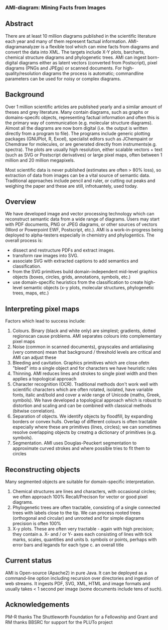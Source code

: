 ### **AMI-diagram: Mining Facts from Images**

## **Abstract**
There are at least 10 million diagrams published in the scientific literature each year and many of them represent factual information. AMI-diagramanalyzer is a flexible tool which can mine facts from diagrams and convert the data into XML. The targets include X-Y plots, barcharts, chemical structure diagrams and phylogenetic trees. AMI can ingest born-digital diagrams either as latent vectors (converted from Postscript), pixel diagrams (PNGs and JPEgs) or scanned documents. For high-quality/resolution diagrams the process is automatic; commandline parameters can be used for noisy or complex diagrams. 

## **Background**
Over 1 million scientific articles are published yearly and a similar amount of theses and grey literature. Many contain diagrams, such as graphs or domains-specifc objects, representing factual information and often this is the primary way of communication (e.g. molecular structure diagrams). Almost all the diagrams are now born digital (i.e. the output is written directly from a program to file). The programs include generic plotting packages (GNUPlot, R, Excel), specialist editors such as JChempaint or Chemdraw for molecules, or are generated directly from instruments(e.g. spectra). The plots are usually high resolution, either scalable vectors + text (such as SVG or Postscript derivatives) or large pixel maps, often between 1 million and 20 million megapixels. 

Most scientific data is never published (estimates are often > 80% loss), so extraction of data from images can be a vital source of semantic data. Traditional approaches include pencil and ruler, or cutting out peaks and weighing the paper and these are still, infrotuantely, used today. 

## Overview
We have developed image and vector processing technology which can reconstruct semantic data from a wide range of diagrams. Users may start with PDF documents, PNG or JPEG diagrams, or other sources of vectors (Word or Powerpoint EWF, Postscript, etc.). AMI is a work-in-progress being deployed to alpha-testers especially in chemistry and phylogentics. The overall process is:

 * dissect and restructure PDFs and extract images.
 * transform raw images into SVG.
 * associate SVG with extracted captions to add semantics and classification. 
 * from the SVG primitives build domain-independent mid-level graphics objects (boxes, circles, grids, annotations, symbols, etc.)
 * use domain-specific heuristics from the classification to create high-level semantic objects (x-y plots, molecular structures, phylogenetic trees, maps, etc.)

## Interpreting pixel maps
Factors which lead to success include:

 1. Colours. Binary (black and white only) are simplest; gradients, dotted regionscan cause problems. AMI separates colours into complementary pixel maps
 2. Noise (common in scanned documents), grayscales and antialiasing (very common) mean that background / threshold levels are critical and AMI can adjust these
 3. Bleeding and cavitation. Graphics primitives which are close ofetn "bleed" into a single object and for characters we have heuristic rules
 4. Thinning. AMI reduces lines and strokes to single pixel width and then applies a topological approach
 5. Character recognition (OCR). Traditional methods don't work well with scientific characters which are often rotated, isolated, have variable fonts, italic and/bold and cover a wide range of Unicode (maths, Greek, symbols). We have developed a topological approach which is robust to distortion and scaling and can be combined with classical methods (bitwise correlation).
 6. Separation of objects. We identify objects by floodfill, by expanding borders or convex hulls. Overlap of different colours is often tractable especially where these are primitives (lines, circles); we can sometimes resolve overlapping objects by creatng a dictionary of primitives (e.g. symbols).
 7. Segmentation. AMI uses Douglas-Peuckert segmentation to approximate curved strokes and where possible tries to fit them to circles

## **Reconstructing objects**
Many segmented objects are suitable for domain-specific interpretation. 
 1.  Chemical structures are lines and characters, with occasional circles; we often approach 100% Recall/Precison for vector or good pixel diagrams. 
 2.  Phylogenetic trees are often tractable, consisting of a single connected trees with labels close to the tip. We can process rooted trees (orthogonal and circular) and unrooted and for simple diagrams precision is often 100%
 3.  X-y plots. These are often very tractable - again with high precision; they contain
  a. X- and / or Y- axes each consisting of lines with tick marks, scales, quantities and units
  b. symbols or points, perhaps with error bars and legands for each type
  c. an overall title

## **Current status**
AMI is Open-source (Apache2) in pure Java. It can be deployed as a command-line option including recursion over directories and ingestion of web streams. It ingests PDF, SVG, XML, HTML and image formats and usually takes < 1 second per image (some documents include tens of such). 

## **Acknowledgements**
PM-R thanks The Shuttleworth Foundation for a Fellowship and Grant and RM thanks BBSRC for support for the PLUTo project

